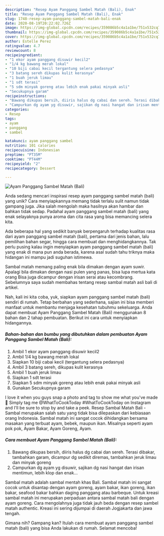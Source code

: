 ```yaml
---
description: "Resep Ayam Panggang Sambel Matah (Bali), Enak"
title: "Resep Ayam Panggang Sambel Matah (Bali), Enak"
slug: 1748-resep-ayam-panggang-sambel-matah-bali-enak
date: 2020-08-19T20:22:02.726Z
image: https://img-global.cpcdn.com/recipes/359086b5c4a1a1be/751x532cq70/ayam-panggang-sambel-matah-bali-foto-resep-utama.jpg
thumbnail: https://img-global.cpcdn.com/recipes/359086b5c4a1a1be/751x532cq70/ayam-panggang-sambel-matah-bali-foto-resep-utama.jpg
cover: https://img-global.cpcdn.com/recipes/359086b5c4a1a1be/751x532cq70/ayam-panggang-sambel-matah-bali-foto-resep-utama.jpg
author: Estelle Perez
ratingvalue: 4.7
reviewcount: 8
recipeingredient:
- "1 ekor ayam panggang disuwir kecil2"
- "1/4 kg bawang merah lokal"
- "10 biji cabai kecil tergantung selera pedasnya"
- "3 batang sereh dikupas kulit kerasnya"
- "1 buah jeruk limau"
- "1 sdt terasi"
- "5 sdm minyak goreng atau lebih enak pakai minyak asli"
- "Secukupnya garam"
recipeinstructions:
- "Bawang dikupas bersih, diiris halus dg cabai dan sereh. Terasi dibakar, tambahkan garam, dicampur dg sedikit diremas, tambahkan jeruk limau dan minyak goreng"
- "Campurkan dg ayam yg disuwir, sajikan dg nasi hangat dan irisan mentimun, lebih klop dan enak..."
categories:
- Resep
tags:
- ayam
- panggang
- sambel

katakunci: ayam panggang sambel 
nutrition: 101 calories
recipecuisine: Indonesian
preptime: "PT35M"
cooktime: "PT44M"
recipeyield: "2"
recipecategory: Dessert

---
```



![Ayam Panggang Sambel Matah (Bali)](https://img-global.cpcdn.com/recipes/359086b5c4a1a1be/751x532cq70/ayam-panggang-sambel-matah-bali-foto-resep-utama.jpg)

Anda sedang mencari inspirasi resep ayam panggang sambel matah (bali) yang unik? Cara menyiapkannya memang tidak terlalu sulit namun tidak gampang juga. Jika salah mengolah maka hasilnya akan hambar dan bahkan tidak sedap. Padahal ayam panggang sambel matah (bali) yang enak selayaknya punya aroma dan cita rasa yang bisa memancing selera kita.

Ada beberapa hal yang sedikit banyak berpengaruh terhadap kualitas rasa dari ayam panggang sambel matah (bali), pertama dari jenis bahan, lalu pemilihan bahan segar, hingga cara membuat dan menghidangkannya. Tak perlu pusing kalau ingin menyiapkan ayam panggang sambel matah (bali) yang enak di mana pun anda berada, karena asal sudah tahu triknya maka hidangan ini mampu jadi suguhan istimewa.

Sambal matah memang paling enak bila dimakan dengan ayam suwir. Apalagi bila dimakan dengan nasi pulen yang panas, bisa lupa mertua kata orang Bisa juga dicampur dengan irisan serai atau kecombrang. Sebelumnya saya sudah membahas tentang resep sambal matah asli bali di artikel.


Nah, kali ini kita coba, yuk, siapkan ayam panggang sambel matah (bali) sendiri di rumah. Tetap berbahan yang sederhana, sajian ini bisa memberi manfaat untuk membantu menjaga kesehatan tubuhmu sekeluarga. Anda dapat membuat Ayam Panggang Sambel Matah (Bali) menggunakan 8 bahan dan 2 tahap pembuatan. Berikut ini cara untuk menyiapkan hidangannya.

<!--inarticleads1-->

##### Bahan-bahan dan bumbu yang dibutuhkan dalam pembuatan Ayam Panggang Sambel Matah (Bali):

1. Ambil 1 ekor ayam panggang disuwir kecil2
1. Ambil 1/4 kg bawang merah lokal
1. Siapkan 10 biji cabai kecil (tergantung selera pedasnya)
1. Ambil 3 batang sereh, dikupas kulit kerasnya
1. Ambil 1 buah jeruk limau
1. Siapkan 1 sdt terasi
1. Siapkan 5 sdm minyak goreng atau lebih enak pakai minyak asli
1. Gunakan Secukupnya garam


I love it when you guys snap a photo and tag to show me what you&#39;ve made 🙂 Simply tag me @WhatToCookToday #WhatToCookToday on Instagram and I&#39;ll be sure to stop by and take a peek. Resep Sambal Matah Bali - Sambal merupakan salah satu yang tidak bisa dilepaskan dari kebiasaan orang Indonesia. Sambal matah ini sangat cocok dihidangkan bersama masakan yang terbuat ayam, bebek, maupun ikan. Misalnya seperti ayam pok pok, Ayam Bakar, Ayam Goreng, Ayam. 

<!--inarticleads2-->

##### Cara membuat Ayam Panggang Sambel Matah (Bali):

1. Bawang dikupas bersih, diiris halus dg cabai dan sereh. Terasi dibakar, tambahkan garam, dicampur dg sedikit diremas, tambahkan jeruk limau dan minyak goreng
1. Campurkan dg ayam yg disuwir, sajikan dg nasi hangat dan irisan mentimun, lebih klop dan enak...


Sambal matah adalah sambal mentah khas Bali. Sambal matah ini sangat cocok untuk disantap dengan ayam goreng, ayam bakar, ikan goreng, ikan bakar, seafood bakar bahkan daging panggang atau barbeque. Untuk kreasi sambal matah ini merupakan perpaduan antara sambal matah bali dengan ayam goreng. Cara mengolahnya juga tidak jauh beda dengan resep sambel matah authentic. Kreasi ini sering dijumpai di daerah Jogjakarta dan jawa tengah. 

Gimana nih? Gampang kan? Itulah cara membuat ayam panggang sambel matah (bali) yang bisa Anda lakukan di rumah. Selamat mencoba!
